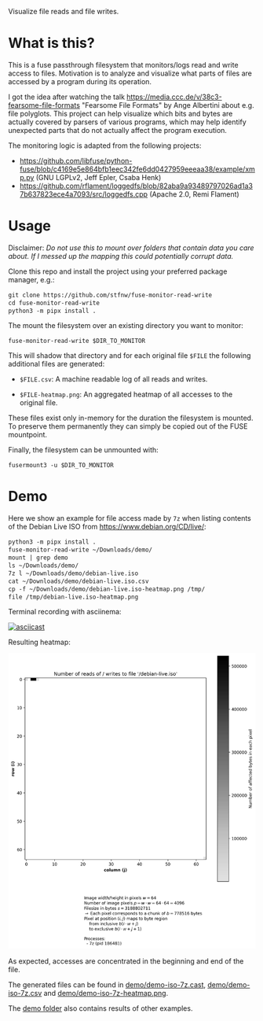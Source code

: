 Visualize file reads and file writes.

# What is this?

This is a fuse passthrough filesystem that monitors/logs read and write access to files.
Motivation is to analyze and visualize what parts of files are accessed by a program during its operation.

I got the idea after watching the talk https://media.ccc.de/v/38c3-fearsome-file-formats "Fearsome File Formats" by Ange Albertini about e.g. file polyglots.
This project can help visualize which bits and bytes are actually covered by parsers of various programs, which may help identify unexpected parts that do not actually affect the program execution.

The monitoring logic is adapted from the following projects:
- https://github.com/libfuse/python-fuse/blob/c4169e5e864bfb1eec342fe6dd0427959eeeaa38/example/xmp.py (GNU LGPLv2, Jeff Epler, Csaba Henk)
- https://github.com/rflament/loggedfs/blob/82aba9a93489797026ad1a37b637823ece4a7093/src/loggedfs.cpp (Apache 2.0, Remi Flament)

# Usage

Disclaimer: *Do not use this to mount over folders that contain data you care about. If I messed up the mapping this could potentially corrupt data.*

Clone this repo and install the project using your preferred package manager, e.g.:

```
git clone https://github.com/stfnw/fuse-monitor-read-write
cd fuse-monitor-read-write
python3 -m pipx install .
```

The mount the filesystem over an existing directory you want to monitor:

```
fuse-monitor-read-write $DIR_TO_MONITOR
```

This will shadow that directory and for each original file `$FILE` the following additional files are generated:

  - `$FILE.csv`: A machine readable log of all reads and writes.

  - `$FILE-heatmap.png`: An aggregated heatmap of all accesses to the original file.

These files exist only in-memory for the duration the filesystem is mounted.
To preserve them permanently they can simply be copied out of the FUSE mountpoint.

Finally, the filesystem can be unmounted with:

```
fusermount3 -u $DIR_TO_MONITOR
```

# Demo

Here we show an example for file access made by `7z` when listing contents of the Debian Live ISO from https://www.debian.org/CD/live/:

```
python3 -m pipx install .
fuse-monitor-read-write ~/Downloads/demo/
mount | grep demo
ls ~/Downloads/demo/
7z l ~/Downloads/demo/debian-live.iso
cat ~/Downloads/demo/debian-live.iso.csv
cp -f ~/Downloads/demo/debian-live.iso-heatmap.png /tmp/
file /tmp/debian-live.iso-heatmap.png
```

Terminal recording with asciinema:

[![asciicast](https://asciinema.org/a/2cQm5BANJHEqREcmsPU0piWJl.svg)](https://asciinema.org/a/2cQm5BANJHEqREcmsPU0piWJl)

<!--
asciinema play -i 0.5 -s 2 demo/demo-iso-7z.cast
-->

Resulting heatmap:

![demo/demo-iso-7z-heatmap.png](demo/demo-iso-7z-heatmap.png)

As expected, accesses are concentrated in the beginning and end of the file.

The generated files can be found in
[demo/demo-iso-7z.cast](demo/demo-iso-7z.cast),
[demo/demo-iso-7z.csv](demo/demo-iso-7z.csv) and
[demo/demo-iso-7z-heatmap.png](demo/demo-iso-7z-heatmap.png).

The [demo folder](demo/) also contains results of other examples.
